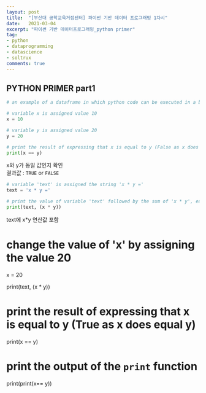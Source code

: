 ```yaml
---
layout: post
title:  "[부산대 공학교육거점센터] 파이썬 기반 데이터 프로그래밍 1차시"
date:   2021-03-04
excerpt: "파이썬 기반 데이터프로그래밍_python primer"
tag:
- python
- dataprogramming
- datascience
- soltrux
comments: true
---
```


## PYTHON PRIMER part1

```python
# an example of a dataframe in which python code can be executed in a browser

# variable x is assigned value 10
x = 10

# variable y is assigned value 20
y = 20

# print the result of expressing that x is equal to y (False as x does not equal y)
print(x == y)
```

x와 y가 동일 값인지 확인  
결과값 : `TRUE` or `FALSE`

```python
# variable 'text' is assigned the string 'x * y ='
text = 'x * y ='

# print the value of variable 'text' followed by the sum of 'x * y', each of which have previously been defined
print(text, (x * y))
```
text에 x\*y 연산값 포함

# change the value of 'x' by assigning the value 20
x = 20

print(text, (x * y))

# print the result of expressing that x is equal to y (True as x does equal y)
print(x == y)

# print the output of the `print` function
print(print(x== y))

```
